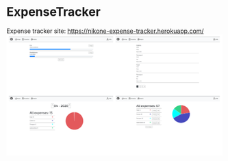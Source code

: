 # ExpenseTracker

Expense tracker site: https://nikone-expense-tracker.herokuapp.com/
![](Site.png)
